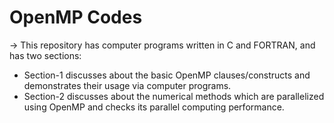 # OpenMP Codes  

-> This repository has computer programs written in C and FORTRAN, and has two sections:
- Section-1 discusses about the basic OpenMP clauses/constructs and demonstrates their usage via computer programs.  
- Section-2 discusses about the numerical methods which are parallelized using OpenMP and checks its parallel computing performance.   
